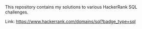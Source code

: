 This repository contains my solutions to various HackerRank SQL challenges.

Link: https://www.hackerrank.com/domains/sql?badge_type=sql
